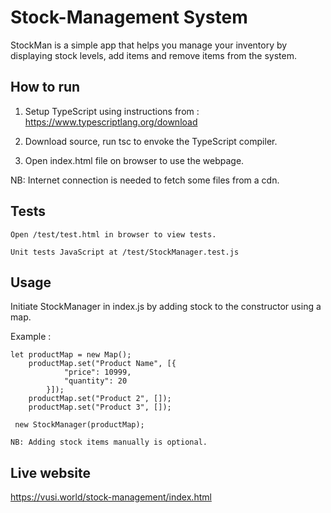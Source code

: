 # Stock-Management System

StockMan is a simple app that helps you manage your inventory by displaying stock levels, add items and remove items from the system.
## How to run

1. Setup TypeScript using instructions from : https://www.typescriptlang.org/download

2. Download source, run tsc to envoke the TypeScript compiler.

3. Open index.html file on browser to use the webpage.

NB: Internet connection is needed to fetch some files from a cdn.


## Tests

```
Open /test/test.html in browser to view tests.

Unit tests JavaScript at /test/StockManager.test.js
```

## Usage
Initiate StockManager in index.js by adding stock to the constructor using a map.

Example :
```
let productMap = new Map();
    productMap.set("Product Name", [{
            "price": 10999,
            "quantity": 20
        }]);
    productMap.set("Product 2", []);
    productMap.set("Product 3", []);

 new StockManager(productMap);

NB: Adding stock items manually is optional.
```

## Live website

https://vusi.world/stock-management/index.html
